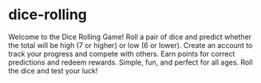 # dice-rolling
Welcome to the Dice Rolling Game! Roll a pair of dice and predict whether the total will be high (7 or higher) or low (6 or lower). Create an account to track your progress and compete with others. Earn points for correct predictions and redeem rewards. Simple, fun, and perfect for all ages. Roll the dice and test your luck!
